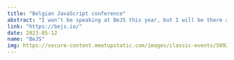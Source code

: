 ```yaml
---
title: "Belgian JavaScript conference"
abstract: "I won’t be speaking at BeJS this year, but I will be there as an attendee! I’m looking forward to meet everyone! Come say hi!"
link: "https://bejs.io/"
date: 2023-05-12
name: "BeJS"
img: https://secure-content.meetupstatic.com/images/classic-events/509256626/676x380.webp
---
```

